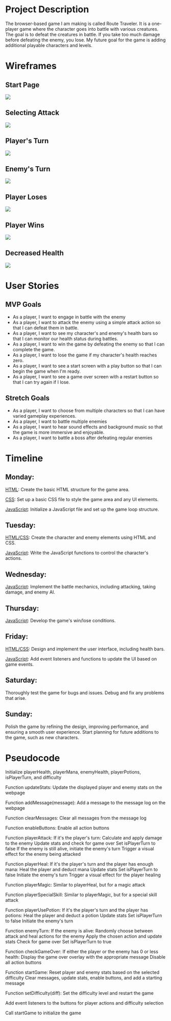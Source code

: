 # Project Description

The browser-based game I am making is called Route Traveler. It is a one-player game where the character goes into battle with various creatures. The goal is to defeat the creatures in battle. If you take too much damage before defeating the enemy, you lose. My future goal for the game is adding additional playable characters and levels.

# Wireframes

## Start Page

<img src="images/start-page.png">

## Selecting Attack

<img src="images/selecting-attack.jpg">

## Player's Turn

<img src="images/player-turn.jpg">

## Enemy's Turn

<img src="images/enemy-turn.jpg">

## Player Loses

<img src="images/player-loses.jpg">

## Player Wins

<img src="images/player-wins.jpg">

## Decreased Health

<img src="images/decreased-health.jpg">

# User Stories

## MVP Goals

- As a player, I want to engage in battle with the enemy
- As a player, I want to attack the enemy using a simple attack action so that I can defeat them in battle.
- As a player, I want to see my character's and enemy's health bars so that I can monitor our health status during battles.
- As a player, I want to win the game by defeating the enemy so that I can complete the game.
- As a player, I want to lose the game if my character's health reaches zero.
- As a player, I want to see a start screen with a play button so that I can begin the game when I'm ready.
- As a player, I want to see a game over screen with a restart button so that I can try again if I lose.

## Stretch Goals

- As a player, I want to choose from multiple characters so that I can have varied gameplay experiences.
- As a player, I want to battle multiple enemies
- As a player, I want to hear sound effects and background music so that the game is more immersive and enjoyable.
- As a player, I want to battle a boss after defeating regular enemies

# Timeline

## Monday:

<u>HTML</u>: Create the basic HTML structure for the game area.

<u>CSS</u>: Set up a basic CSS file to style the game area and any UI elements.

<u>JavaScript</u>: Initialize a JavaScript file and set up the game loop structure.

## Tuesday:

<u>HTML/CSS</u>: Create the character and enemy elements using HTML and CSS.

<u>JavaScript</u>: Write the JavaScript functions to control the character's actions.

## Wednesday:

<u>JavaScript</u>: Implement the battle mechanics, including attacking, taking damage, and enemy AI.

## Thursday:

<u>JavaScript</u>: Develop the game's win/lose conditions.

## Friday:

<u>HTML/CSS</u>: Design and implement the user interface, including health bars.

<u>JavaScript</u>: Add event listeners and functions to update the UI based on game events.

## Saturday:

Thoroughly test the game for bugs and issues. Debug and fix any problems that arise.

## Sunday:

Polish the game by refining the design, improving performance, and ensuring a smooth user experience.
Start planning for future additions to the game, such as new characters.

# Pseudocode

Initialize playerHealth, playerMana, enemyHealth, playerPotions, isPlayerTurn, and difficulty

Function updateStats:
    Update the displayed player and enemy stats on the webpage

Function addMessage(message):
    Add a message to the message log on the webpage

Function clearMessages:
    Clear all messages from the message log

Function enableButtons:
    Enable all action buttons

Function playerAttack:
    If it's the player's turn:
        Calculate and apply damage to the enemy
        Update stats and check for game over
        Set isPlayerTurn to false
        If the enemy is still alive, initiate the enemy's turn
        Trigger a visual effect for the enemy being attacked

Function playerHeal:
    If it's the player's turn and the player has enough mana:
        Heal the player and deduct mana
        Update stats
        Set isPlayerTurn to false
        Initiate the enemy's turn
        Trigger a visual effect for the player healing

Function playerMagic:
    Similar to playerHeal, but for a magic attack

Function playerSpecialSkill:
    Similar to playerMagic, but for a special skill attack

Function playerUsePotion:
    If it's the player's turn and the player has potions:
        Heal the player and deduct a potion
        Update stats
        Set isPlayerTurn to false
        Initiate the enemy's turn

Function enemyTurn:
    If the enemy is alive:
        Randomly choose between attack and heal actions for the enemy
        Apply the chosen action and update stats
        Check for game over
        Set isPlayerTurn to true

Function checkGameOver:
    If either the player or the enemy has 0 or less health:
        Display the game over overlay with the appropriate message
        Disable all action buttons

Function startGame:
    Reset player and enemy stats based on the selected difficulty
    Clear messages, update stats, enable buttons, and add a starting message

Function setDifficulty(diff):
    Set the difficulty level and restart the game

Add event listeners to the buttons for player actions and difficulty selection

Call startGame to initialize the game

